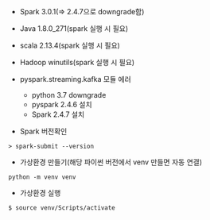 - Spark 3.0.1(=> 2.4.7으로 downgrade함)
- Java 1.8.0_271(spark 실행 시 필요)
- scala 2.13.4(spark 실행 시 필요)
- Hadoop winutils(spark 실행 시 필요)



- pyspark.streaming.kafka 모듈 에러
  - python 3.7 downgrade
  - pyspark 2.4.6 설치
  - Spark 2.4.7 설치



- Spark 버전확인

```
> spark-submit --version
```

- 가상환경 만들기(해당 파이썬 버전에서 venv 만들면 자동 연결)

```
python -m venv venv
```

- 가상환경 실행

```
$ source venv/Scripts/activate
```

